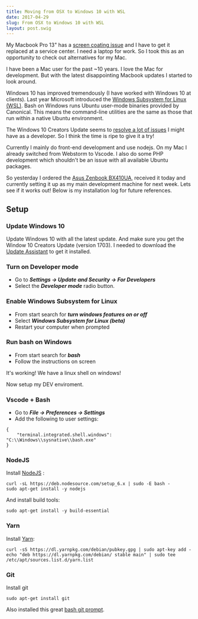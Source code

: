 ```yaml
---
title: Moving from OSX to Windows 10 with WSL
date: 2017-04-29
slug: From OSX to Windows 10 with WSL
layout: post.swig
---
```


My Macbook Pro 13" has a [screen coating issue](http://www.macworld.com/article/2994479/macbook/report-apple-will-replace-retina-macbook-pro-screens-with-bad-coating.html) and I have to get it replaced at a service center. I need a laptop for work. So I took this as an opportunity to check out alternatives for my Mac.

I have been a Mac user for the past ~10 years. I love the Mac for development. But with the latest
disappointing Macbook updates I started to look around.

Windows 10 has improved tremendously (I have worked with Windows 10 at clients). Last year Microsoft introduced the [Windows Subsystem for Linux (WSL)](https://insights.ubuntu.com/2016/03/30/ubuntu-on-windows-the-ubuntu-userspace-for-windows-developers/). Bash on Windows runs Ubuntu user-mode binaries provided by Canonical. This means the command-line utilities are the same as those that run within a native Ubuntu environment.

The Windows 10 Creators Update seems to [resolve a lot of issues](https://blogs.msdn.microsoft.com/commandline/2017/04/11/windows-10-creators-update-whats-new-in-bashwsl-windows-console/
) I might have as a developer. So I think the time is ripe to give it a try!

Currently I mainly do front-end development and use nodejs. On my Mac I already switched from Webstorm to Vscode. I also do some PHP development which shouldn't be an issue with all available Ubuntu packages.

So yesterday I ordered the [Asus Zenbook BX410UA](https://www.asus.com/Notebooks/ASUS-ZenBook-UX410UA/), received it today and currently setting it up as my main development machine for next week. Lets see if it works out! Below is my installation log for future references.

## Setup

### Update Windows 10

Update Windows 10 with all the latest update. And make sure you get the Window 10 Creators Update (version 1703). I needed to download the [Update Assistant](https://www.microsoft.com/en-us/software-download/windows10) to get it installed.

### Turn on Developer mode

- Go to ***Settings -> Update and Security -> For Developers***
- Select the ***Developer mode*** radio button.

### Enable Windows Subsystem for Linux

- From start search for ***turn windows features on or off***
- Select ***Windows Subsystem for Linux (beta)***
- Restart your computer when prompted

### Run bash on Windows

- From start search for ***bash***
- Follow the instructions on screen

It's working! We have a linux shell on windows!

Now setup my DEV enviroment.

### Vscode + Bash

- Go to ***File -> Preferences -> Settings***
- Add the following to user settings:

```
{
    "terminal.integrated.shell.windows": "C:\\Windows\\sysnative\\bash.exe"
}
```

### NodeJS

Install [NodeJS](https://nodejs.org/en/download/package-manager/#debian-and-ubuntu-based-linux-distributions) :

```
curl -sL https://deb.nodesource.com/setup_6.x | sudo -E bash -
sudo apt-get install -y nodejs
```

And install build tools:

```
sudo apt-get install -y build-essential
```

### Yarn

Install [Yarn](https://yarnpkg.com/lang/en/docs/install/#linux-tab):

```
curl -sS https://dl.yarnpkg.com/debian/pubkey.gpg | sudo apt-key add -
echo "deb https://dl.yarnpkg.com/debian/ stable main" | sudo tee /etc/apt/sources.list.d/yarn.list
```

### Git

Install git

```
sudo apt-get install git
```

Also installed this great [bash git prompt](https://github.com/magicmonty/bash-git-prompt).
